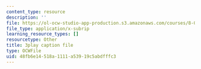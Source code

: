 ```yaml
---
content_type: resource
description: ''
file: https://ol-ocw-studio-app-production.s3.amazonaws.com/courses/8-01sc-classical-mechanics-fall-2016/48fb6e14518a1111a53919c5abdfffc3_1UD560RQ684.srt
file_type: application/x-subrip
learning_resource_types: []
resourcetype: Other
title: 3play caption file
type: OCWFile
uid: 48fb6e14-518a-1111-a539-19c5abdfffc3
---
```

